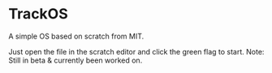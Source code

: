 # TrackOS
A simple OS based on scratch from MIT.

Just open the file in the scratch editor and click the green flag to start.
Note: Still in beta & currently been worked on.
